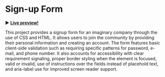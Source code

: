 # Sign-up Form

:arrow_forward: **[Live preview!](https://softy-dev.github.io/sign-up-form/)**

This project provides a signup form for an imaginary company through the use of CSS and HTML. It allows users to join the community by providing their personal information and creating an account. The form features basic client-side validation such as requiring specific patterns for password, e-mail, and phone number. It also accounts for accessibility with clear requirement signaling, proper border styling when the element is focused, valid or invalid, use of instructions over the fields instead of placehold text, and aria-label use for improved screen reader support.
